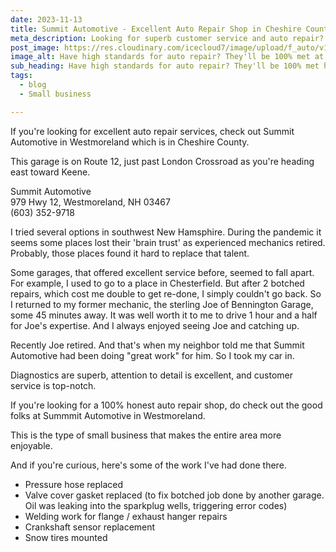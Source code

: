 ```yaml
---
date: 2023-11-13
title: Summit Automotive - Excellent Auto Repair Shop in Cheshire County
meta_description: Looking for superb customer service and auto repair? We highly recommend Summit Automotive in Westmoreland
post_image: https://res.cloudinary.com/icecloud7/image/upload/f_auto/v1699893401/ruralnh/car-engine_btpvkx.avif
image_alt: Have high standards for auto repair? They'll be 100% met at Summit Automotive.
sub_heading: Have high standards for auto repair? They'll be 100% met here.
tags:
  - blog
  - Small business

---
```


If you're looking for excellent auto repair services, check out Summit Automotive in Westmoreland which is in Cheshire County. 

This garage is on Route 12, just past London Crossroad as you're heading east toward Keene. 

Summit Automotive <br />
979 Hwy 12, Westmoreland, NH 03467<br />
(603) 352-9718<br />

I tried several options in southwest New Hamsphire. During the pandemic it seems some places lost their 'brain trust' as experienced mechanics retired. Probably, those places found it hard to replace that talent. 

Some garages, that offered excellent service before, seemed to fall apart. For example, I used to go to a place in Chesterfield. But after 2 botched repairs, which cost me double to get re-done, I simply couldn't go back. So I returned to my former mechanic, the sterling Joe of Bennington Garage, some 45 minutes away. It was well worth it to me to drive 1 hour and a half for Joe's expertise. And I always enjoyed seeing Joe and catching up. 

Recently Joe retired. And that's when my neighbor told me that Summit Automotive had been doing "great work" for him. So I took my car in. 

Diagnostics are superb, attention to detail is excellent, and customer service is top-notch. 

If you're looking for a 100% honest auto repair shop, do check out the good folks at Summmit Automotive in Westmoreland. 

This is the type of small business that makes the entire area more enjoyable. 

And if you're curious, here's some of the work I've had done there.
* Pressure hose replaced
* Valve cover gasket replaced (to fix botched job done by another garage. Oil was leaking into the sparkplug wells, triggering error codes)
* Welding work for flange / exhaust hanger repairs
* Crankshaft sensor replacement
* Snow tires mounted 



